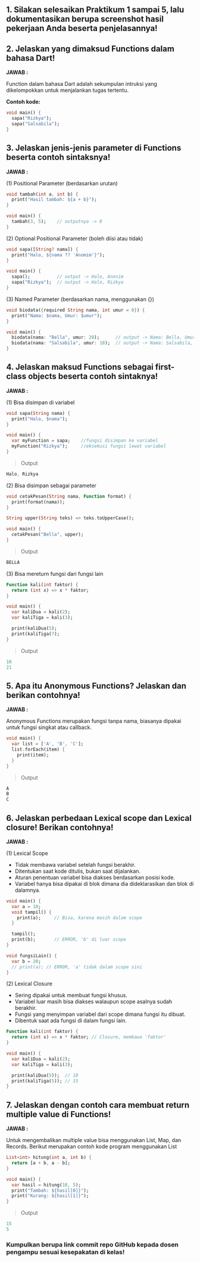 ## 1. Silakan selesaikan Praktikum 1 sampai 5, lalu dokumentasikan berupa screenshot hasil pekerjaan Anda beserta penjelasannya!
## 2. Jelaskan yang dimaksud Functions dalam bahasa Dart!
**JAWAB :** 

Function dalam bahasa Dart adalah sekumpulan intruksi yang dikelompokkan untuk menjalankan tugas tertentu.

**Contoh kode:**
```dart
void main() {
  sapa("Rizkya");
  sapa("Salsabila");
}
```


## 3. Jelaskan jenis-jenis parameter di Functions beserta contoh sintaksnya!
**JAWAB :** 

(1) Positional Parameter (berdasarkan urutan)
```dart
void tambah(int a, int b) {
  print("Hasil tambah: ${a + b}");
}

void main() {
  tambah(3, 5);    // outputnya -> 8
}
```
(2) Optional Positional Parameter (boleh diisi atau tidak)
```dart
void sapa([String? nama]) {
  print("Halo, ${nama ?? 'Anomim'}");
}

void main() {
  sapa();          // output -> Halo, Anonim
  sapa("Rizkya");  // output -> Halo, Rizkya
}
```
(3) Named Parameter (berdasarkan nama, menggunakan {})
```dart
void biodata({required String nama, int umur = 0}) {
  print("Nama: $nama, Umur: $umur");
}

void main() {
  biodata(nama: "Bella", umur: 20);      // output -> Nama: Bella, Umur: 20
  biodata(nama: "Salsabila", umur: 18);  // output -> Nama: Salsabila, Umur: 18
}
```
## 4. Jelaskan maksud Functions sebagai first-class objects beserta contoh sintaknya!
**JAWAB :** 

(1) Bisa disimpan di variabel
```dart
void sapa(String nama) {
  print("Halo, $nama");
}

void main() {
  var myFunction = sapa;    //fungsi disimpan ke variabel
  myFunction("Rizkya");     //eksekusi fungsi lewat variabel
}
```
> Output
```dart
Halo, Rizkya
```
(2) Bisa disimpan sebagai parameter
```dart
void cetakPesan(String nama, Function format) {
  print(format(nama));
}

String upper(String teks) => teks.toUpperCase();

void main() {
  cetakPesan("Bella", upper);
}
```
> Output
```dart
BELLA
```
(3) Bisa mereturn fungsi dari fungsi lain
```dart
Function kali(int faktor) {
  return (int x) => x * faktor;
}

void main() {
  var kaliDua = kali(2);
  var kaliTiga = kali(3);

  print(kaliDua(5);
  print(kaliTiga(7); 
}
```
> Output
```dart
10
21
```

## 5. Apa itu Anonymous Functions? Jelaskan dan berikan contohnya!
**JAWAB :** 

Anonymous Functions merupakan fungsi tanpa nama, biasanya dipakai untuk fungsi singkat atau callback.
```dart
void main() {
  var list = ['A', 'B', 'C'];
  list.forEach(item) {
    print(item);
  }
}
```
> Output
```dart
A
B
C
```

## 6. Jelaskan perbedaan Lexical scope dan Lexical closure! Berikan contohnya!
**JAWAB :** 

(1) Lexical Scope
  - Tidak membawa variabel setelah fungsi berakhir.
  - Ditentukan saat kode ditulis, bukan saat dijalankan.
  - Aturan penentuan variabel bisa diakses berdasarkan posisi kode.
  - Variabel hanya bisa dipakai di blok dimana dia dideklarasikan dan blok di dalamnya.
```dart
void main() {
  var a = 10;
  void tampil() {
    print(a);     // Bisa, karena masih dalam scope
  }

  tampil();
  print(b);       // ERROR, 'b' di luar scope
}

void fungsiLain() {
  var b = 20;
  // print(a); // ERROR, 'a' tidak dalam scope sini
}
```
(2) Lexical Closure
  - Sering dipakai untuk membuat fungsi khusus.
  - Variabel luar masih bisa diakses walaupun scope asalnya sudah berakhir.
  - Fungsi yang menyimpan variabel dari scope dimana fungsi itu dibuat.
  - Dibentuk saat ada fungsi di dalam fungsi lain.
```dart
Function kali(int faktor) {
  return (int x) => x * faktor; // Closure, membawa 'faktor'
}

void main() {
  var kaliDua = kali(2);
  var kaliTiga = kali(3);

  print(kaliDua(5));  // 10
  print(kaliTiga(5)); // 15
}
```

## 7. Jelaskan dengan contoh cara membuat return multiple value di Functions!
**JAWAB :**

Untuk mengembalikan multiple value bisa menggunakan List, Map, dan Records. Berikut merupakan contoh kode program menggunakan List
```dart
List<int> hitung(int a, int b) {
  return [a + b, a - b];
}

void main() {
  var hasil = hitung(10, 5);
  print("Tambah: ${hasil[0]}"); 
  print("Kurang: ${hasil[1]}"); 
}
```
> Output
```dart
15
5
```

### Kumpulkan berupa link commit repo GitHub kepada dosen pengampu sesuai kesepakatan di kelas!
